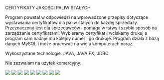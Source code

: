 CERTYFIKATY JAKOŚCI PALIW STAŁYCH

Program powstał w odpowiedzi na wprowadzone przepisy dotyczące wystawiania certyfikatów dla paliw stałych do każdej sprzedaży. Przeznaczony jest dla sprzedawców i pomaga w łatwy i szybki sposób na zarządzanie certyfikatami. Wybieramy certyfikat i wciskamy drukuj a program sam nadaje mu kolejny numer i go drukuje. Program działa z bazą danych MySQL i może pracować na wielu komputerach naraz.

Wykoszystane technologie: JAVA, JAVA FX, JDBC

Nie zezwalam na użytek komercyjny.

<img src="README images\1.jpg" />
<img src="README images\2.jpg" />
<img src="README images\3.jpg" />
<img src="README images\4.jpg" />
<img src="README images\5.jpg" />
<img src="README images\6.jpg" />
<img src="README images\7.jpg" />
<img src="README images\8.jpg" />
<img src="README images\9.jpg" />
